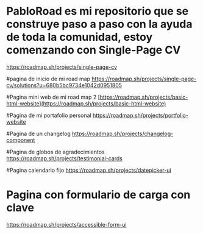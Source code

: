 # PabloRoad es mi repositorio que se construye paso a paso con la ayuda de toda la comunidad, estoy comenzando con Single-Page CV
https://roadmap.sh/projects/single-page-cv

#pagina de inicio de mi road map
https://roadmap.sh/projects/single-page-cv/solutions?u=680b5bc9734e1042d0951805

#Pagina mini web de mi road map 2
[https://roadmap.sh/projects/basic-html-website](https://roadmap.sh/projects/basic-html-website)

#Pagina de mi portafolio personal
https://roadmap.sh/projects/portfolio-website

#Pagina de un changelog
https://roadmap.sh/projects/changelog-component

#Pagina de globos de agradecimientos
https://roadmap.sh/projects/testimonial-cards

#Pagina calendario fijo
https://roadmap.sh/projects/datepicker-ui

# Pagina con formulario de carga con clave
https://roadmap.sh/projects/accessible-form-ui




